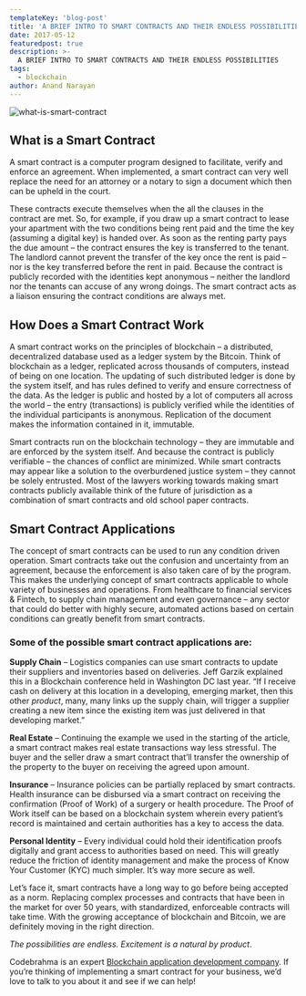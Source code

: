 ```yaml
---
templateKey: 'blog-post'
title: 'A BRIEF INTRO TO SMART CONTRACTS AND THEIR ENDLESS POSSIBILITIES'
date: 2017-05-12
featuredpost: true
description: >-
  A BRIEF INTRO TO SMART CONTRACTS AND THEIR ENDLESS POSSIBILITIES
tags:
  - blockchain
author: Anand Narayan
---
```

![what-is-smart-contract](/img/Smart-contracts-01.png)
 

## What is a Smart Contract
A smart contract is a computer program designed to facilitate, verify and enforce an agreement. When implemented, a smart contract can very well replace the need for an attorney or a notary to sign a document which then can be upheld in the court.

These contracts execute themselves when the all the clauses in the contract are met. So, for example, if you draw up a smart contract to lease your apartment with the two conditions being rent paid and the time the key (assuming a digital key) is handed over. As soon as the renting party pays the due amount – the contract ensures the key is transferred to the tenant. The landlord cannot prevent the transfer of the key once the rent is paid – nor is the key transferred before the rent in paid. Because the contract is publicly recorded with the identities kept anonymous – neither the landlord nor the tenants can accuse of any wrong doings. The smart contract acts as a liaison ensuring the contract conditions are always met.

## How Does a Smart Contract Work
A smart contract works on the principles of blockchain – a distributed, decentralized database used as a ledger system by the Bitcoin. Think of blockchain as a ledger, replicated across thousands of computers, instead of being on one location. The updating of such distributed ledger is done by the system itself, and has rules defined to verify and ensure correctness of the data. As the ledger is public and hosted by a lot of computers all across the world – the entry (transactions) is publicly verified while the identities of the individual participants is anonymous. Replication of the document makes the information contained in it, immutable.

Smart contracts run on the blockchain technology – they are immutable and are enforced by the system itself. And because the contract is publicly verifiable – the chances of conflict are minimized. While smart contracts may appear like a solution to the overburdened justice system – they cannot be solely entrusted. Most of the lawyers working towards making smart contracts publicly available think of the future of jurisdiction as a combination of smart contracts and old school paper contracts.

## Smart Contract Applications
The concept of smart contracts can be used to run any condition driven operation. Smart contracts take out the confusion and uncertainty from an agreement, because the enforcement is also taken care of by the program. This makes the underlying concept of smart contracts applicable to whole variety of businesses and operations. From healthcare to financial services & Fintech, to supply chain management and even governance – any sector that could do better with highly secure, automated actions based on certain conditions can greatly benefit from smart contracts.

### Some of the possible smart contract applications are:
 
__Supply Chain__ – Logistics companies can use smart contracts to update their suppliers and inventories based on deliveries. Jeff Garzik explained this in a Blockchain conference held in Washington DC last year. “If I receive cash on delivery at this location in a developing, emerging market, then this other _product_, many, many links up the supply chain, will trigger a supplier creating a new item since the existing item was just delivered in that developing market.”

__Real Estate__ – Continuing the example we used in the starting of the article, a smart contract makes real estate transactions way less stressful. The buyer and the seller draw a smart contract that’ll transfer the ownership of the property to the buyer on receiving the agreed upon amount.

__Insurance__ – Insurance policies can be partially replaced by smart contracts. Health insurance can be disbursed via a smart contract on receiving the confirmation (Proof of Work) of a surgery or health procedure. The Proof of Work itself can be based on a blockchain system wherein every patient’s record is maintained and certain authorities has a key to access the data.

__Personal Identity__ – Every individual could hold their identification proofs digitally and grant access to authorities based on need. This will greatly reduce the friction of identity management and make the process of Know Your Customer (KYC) much simpler. It’s way more secure as well.

Let’s face it, smart contracts have a long way to go before being accepted as a norm. Replacing complex processes and contracts that have been in the market for over 50 years, with standardized, enforceable contracts will take time. With the growing acceptance of blockchain and Bitcoin, we are definitely moving in the right direction.

_The possibilities are endless. Excitement is a natural by product_.

Codebrahma is an expert [Blockchain application development company](https://codebrahma.com/serviceblockchain-development-company/). If you’re thinking of implementing a smart contract for your business, we’d love to talk to you about it and see if we can help!


